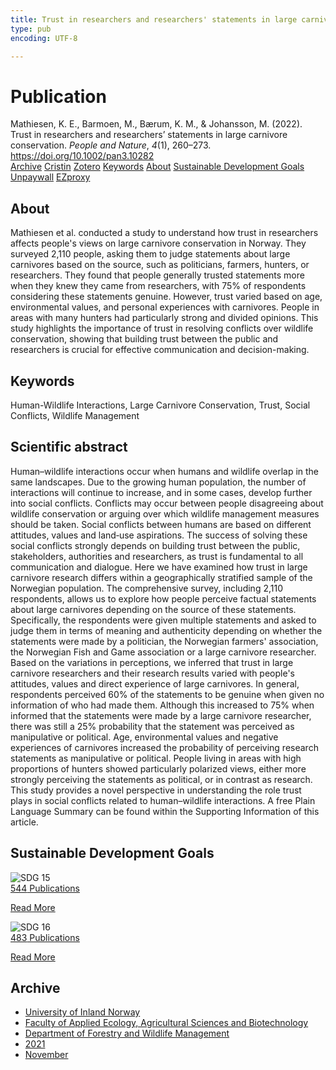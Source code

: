 ```yaml
---
title: Trust in researchers and researchers' statements in large carnivore conservation
type: pub
encoding: UTF-8

---
```

<h1>Publication</h1>
<article id="csl-bib-container-579DNC4V" class="csl-bib-container">
  <div class="csl-bib-body"> <div class="csl-entry">Mathiesen, K. E., Barmoen, M., Bærum, K. M., &#38; Johansson, M. (2022). Trust in researchers and researchers’ statements in large carnivore conservation. <i>People and Nature</i>, <i>4</i>(1), 260–273. <a href="https://doi.org/10.1002/pan3.10282">https://doi.org/10.1002/pan3.10282</a></div> </div>
  <div class="csl-bib-buttons">
    <a href="#taxonomy-article-579DNC4V" alt="archive" class="csl-bib-button">Archive</a>
    <a href="https://app.cristin.no/results/show.jsf?id=1959176" alt="Cristin" class="csl-bib-button">Cristin</a>
    <a href="http://zotero.org/groups/5881554/items/579DNC4V" alt="Zotero" class="csl-bib-button">Zotero</a>
    <a href="#keywords-article-579DNC4V" alt="keywords" class="csl-bib-button">Keywords</a>
    <a href="#about-article-579DNC4V" alt="about_pub" class="csl-bib-button">About</a>
    <a href="#sdg-article-579DNC4V" alt="sdg" class="csl-bib-button">Sustainable Development Goals</a>
    <a href="https://onlinelibrary.wiley.com/doi/pdfdirect/10.1002/pan3.10282" alt="Unpaywall" class="csl-bib-button">Unpaywall</a>
    <a href="https://onlinelibrary.wiley.com/doi/pdfdirect/10.1002/pan3.10282" alt="EZproxy" class="csl-bib-button">EZproxy</a>
  </div>
  <div id="csl-bib-meta-container-579DNC4V"></div>
</article>
<div id="csl-bib-meta-579DNC4V" class="csl-bib-meta">
  <article id="about-article-579DNC4V" class="about_pub-article">
    <h1>About</h1>
    Mathiesen et al. conducted a study to understand how trust in researchers affects people's views on large carnivore conservation in Norway. They surveyed 2,110 people, asking them to judge statements about large carnivores based on the source, such as politicians, farmers, hunters, or researchers. They found that people generally trusted statements more when they knew they came from researchers, with 75% of respondents considering these statements genuine. However, trust varied based on age, environmental values, and personal experiences with carnivores. People in areas with many hunters had particularly strong and divided opinions. This study highlights the importance of trust in resolving conflicts over wildlife conservation, showing that building trust between the public and researchers is crucial for effective communication and decision-making.
  </article>
  <article id="keywords-article-579DNC4V" class="keywords-article">
    <h1>Keywords</h1>
    Human-Wildlife Interactions, Large Carnivore Conservation, Trust, Social Conflicts, Wildlife Management
  </article>
  <article id="abstract-article-579DNC4V" class="abstract-article">
    <h1>Scientific abstract</h1>
    Human–wildlife interactions occur when humans and wildlife overlap in the same landscapes. Due to the growing human population, the number of interactions will continue to increase, and in some cases, develop further into social conflicts. Conflicts may occur between people disagreeing about wildlife conservation or arguing over which wildlife management measures should be taken. Social conflicts between humans are based on different attitudes, values and land‐use aspirations. The success of solving these social conflicts strongly depends on building trust between the public, stakeholders, authorities and researchers, as trust is fundamental to all communication and dialogue. Here we have examined how trust in large carnivore research differs within a geographically stratified sample of the Norwegian population. The comprehensive survey, including 2,110 respondents, allows us to explore how people perceive factual statements about large carnivores depending on the source of these statements. Specifically, the respondents were given multiple statements and asked to judge them in terms of meaning and authenticity depending on whether the statements were made by a politician, the Norwegian farmers' association, the Norwegian Fish and Game association or a large carnivore researcher. Based on the variations in perceptions, we inferred that trust in large carnivore researchers and their research results varied with people's attitudes, values and direct experience of large carnivores. In general, respondents perceived 60% of the statements to be genuine when given no information of who had made them. Although this increased to 75% when informed that the statements were made by a large carnivore researcher, there was still a 25% probability that the statement was perceived as manipulative or political. Age, environmental values and negative experiences of carnivores increased the probability of perceiving research statements as manipulative or political. People living in areas with high proportions of hunters showed particularly polarized views, either more strongly perceiving the statements as political, or in contrast as research. This study provides a novel perspective in understanding the role trust plays in social conflicts related to human–wildlife interactions. A free Plain Language Summary can be found within the Supporting Information of this article.
  </article>
  <article id="sdg-article-579DNC4V" class="sdg-article">
    <h1>Sustainable Development Goals</h1>
    <div class="sdg-container"><div id="sdg15" class="sdg">
        <img src="{{< params subfolder >}}images/sdg/sdg15_en.png" class="image" alt="SDG 15">
        <div class="sdg-overlay">
          <a href="{{< params subfolder >}}en/archive/?sdg=15#archive" class="sdg-publication-count"><span>544</span> Publications</a>
          <p><a href="https://sdgs.un.org/goals/goal15" class="sdg-read-more">Read More</a></p>
        </div>
      </div> <div id="sdg16" class="sdg">
        <img src="{{< params subfolder >}}images/sdg/sdg16_en.png" class="image" alt="SDG 16">
        <div class="sdg-overlay">
          <a href="{{< params subfolder >}}en/archive/?sdg=16#archive" class="sdg-publication-count"><span>483</span> Publications</a>
          <p><a href="https://sdgs.un.org/goals/goal16" class="sdg-read-more">Read More</a></p>
        </div>
      </div></div>
  </article>
  <article id="taxonomy-article-579DNC4V" class="taxonomy-article">
    <h1>Archive</h1>
    <ul>
      <li><a href="{{< params subfolder >}}en/archive/?key=3DCRN523">University of Inland Norway</a></li>
      <li><a href="{{< params subfolder >}}en/archive/?key=T77LXH6D">Faculty of Applied Ecology, Agricultural Sciences and Biotechnology</a></li>
      <li><a href="{{< params subfolder >}}en/archive/?key=7TRARPE3">Department of Forestry and Wildlife Management</a></li>
      <li><a href="{{< params subfolder >}}en/archive/?key=5LT6Q2XL">2021</a></li>
      <li><a href="{{< params subfolder >}}en/archive/?key=XJI2FSP6">November</a></li>
    </ul>
  </article>
</div>
